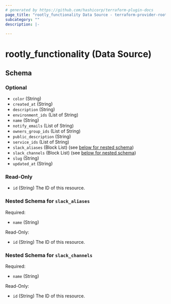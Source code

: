 ```yaml
---
# generated by https://github.com/hashicorp/terraform-plugin-docs
page_title: "rootly_functionality Data Source - terraform-provider-rootly"
subcategory: ""
description: |-
  
---
```


# rootly_functionality (Data Source)





<!-- schema generated by tfplugindocs -->
## Schema

### Optional

- `color` (String)
- `created_at` (String)
- `description` (String)
- `environment_ids` (List of String)
- `name` (String)
- `notify_emails` (List of String)
- `owners_group_ids` (List of String)
- `public_description` (String)
- `service_ids` (List of String)
- `slack_aliases` (Block List) (see [below for nested schema](#nestedblock--slack_aliases))
- `slack_channels` (Block List) (see [below for nested schema](#nestedblock--slack_channels))
- `slug` (String)
- `updated_at` (String)

### Read-Only

- `id` (String) The ID of this resource.

<a id="nestedblock--slack_aliases"></a>
### Nested Schema for `slack_aliases`

Required:

- `name` (String)

Read-Only:

- `id` (String) The ID of this resource.


<a id="nestedblock--slack_channels"></a>
### Nested Schema for `slack_channels`

Required:

- `name` (String)

Read-Only:

- `id` (String) The ID of this resource.


